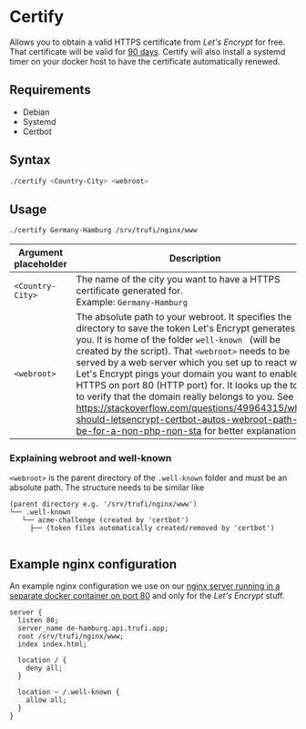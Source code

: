  

# Certify

Allows you to obtain a valid HTTPS certificate from *Let's Encrypt* for free. That certificate will be valid for [90 days](https://letsencrypt.org/2015/11/09/why-90-days.html). Certify will also install a systemd timer on your docker host to have the certificate automatically renewed.

## Requirements

- Debian
- Systemd
- Certbot

## Syntax

```bash
./certify <Country-City> <webroot>
```

## Usage

```bash
./certify Germany-Hamburg /srv/trufi/nginx/www
```

| Argument placeholder | Description                                                  |
| -------------------- | ------------------------------------------------------------ |
| `<Country-City>`     | The name of the city you want to have a HTTPS certificate generated for.<br />Example: `Germany-Hamburg` |
| `<webroot>`          | The absolute path to your webroot. It specifies the directory to save the token Let's Encrypt generates for you. It is home of the folder `well-known ` (will be created by the script). That `<webroot>` needs to be served by a web server which you set up to react when Let's Encrypt pings your domain you want to enable HTTPS on port 80 (HTTP port) for. It looks up the token to verify that the domain really belongs to you. See https://stackoverflow.com/questions/49964315/what-should-letsencrypt-certbot-autos-webroot-path-be-for-a-non-php-non-sta for better explanation. |

### Explaining webroot and well-known

`<webroot>` is the parent directory of the `.well-known` folder and must be an absolute path. The structure needs to be similar like

```
(parent directory e.g. '/srv/trufi/nginx/www')
└── .well-known 
   └── acme-challenge (created by 'certbot')
     ├── (token files automatically created/removed by 'certbot')
 
```

## Example nginx configuration

An example nginx configuration we use on our [nginx server running in a separate docker container on port 80](../../README.md#an_http_server_already_exists_on_your_system) and only for the *Let's Encrypt* stuff.

```
server {
  listen 80;
  server_name de-hamburg.api.trufi.app;
  root /srv/trufi/nginx/www;
  index index.html;

  location / {
    deny all;
  }

  location ~ /.well-known {
    allow all;
  } 
}

```

